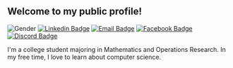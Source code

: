 ## **Welcome to my public profile!**

![Gender](https://img.shields.io/badge/gender-%F0%9F%A4%B5-lightgrey?style=flat-square) [![Linkedin Badge](https://img.shields.io/badge/-LinkedIn-0088B5?style=flat-square&logo=Linkedin&logoColor=white&link=https://www.linkedin.com/in/mayueran/)](https://www.linkedin.com/in/mayueran/) [![Email Badge](https://img.shields.io/badge/-Email-0072C6?style=flat-square&logo=Microsoft-Outlook&logoColor=white&link=mailto:ma_philip2000@hotmail.com)](mailto:ma_philip2000@hotmail.com) [![Facebook Badge](https://img.shields.io/badge/-Facebook-1877F2?style=flat-square&logo=Facebook&logoColor=white&link=https://www.facebook.com/profile.php?id=100005435356460)](https://www.facebook.com/profile.php?id=100005435356460) [![Discord Badge](https://img.shields.io/badge/-Discord-7289DA?style=flat-square&logo=Discord&logoColor=white&link=https://discord.gg/XWgQfEU)](https://discord.gg/XWgQfEU)

I'm a college student majoring in Mathematics and Operations Research. In my free time, I love to learn about computer science.



<!--
**PhilipMa2/PhilipMa2** is a ✨ _special_ ✨ repository because its `README.md` (this file) appears on your GitHub profile.

Here are some ideas to get you started:

- 🔭 I’m currently working on ...
- 🌱 I’m currently learning ...
- 👯 I’m looking to collaborate on ...
- 🤔 I’m looking for help with ...
- 💬 Ask me about ...
- 📫 How to reach me: ...
- 😄 Pronouns: ...
- ⚡ Fun fact: ...
-->
